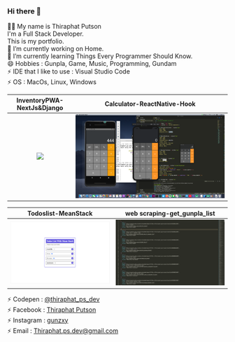 ### Hi there 👋

👨‍💻 My name is Thiraphat Putson<br>
I'm a Full Stack Developer.<br>
This is my portfolio.<br>
🔭 I’m currently working on Home.<br>
🌱 I’m currently learning Things Every Programmer Should Know.<br>
😄 Hobbies : Gunpla, Game, Music, Programming, Gundam<br>
⚡ IDE that I like to use : Visual Studio Code<br>
⚡ OS : MacOs, Linux, Windows<br>

 InventoryPWA-NextJs&Django             |  Calculator-ReactNative-Hook
:-------------------------:|:-------------------------:
<image style='width:50%' src='https://github.com/thiraphat-ps-dev/InventoryManagementSystem/blob/master/img/login-desktop.png?raw=true' />  |  ![](https://github.com/thiraphat-ps-dev/calculator/blob/master/calculator/pv2.png?raw=true)


Todoslist-MeanStack            |  web scraping-get_gunpla_list
:-------------------------:|:-------------------------:
![](https://github.com/thiraphat-ps-dev/todos-list-with-mean-stack/blob/master/todo-with-mean-stack.png?raw=true)  |  ![](https://github.com/thiraphat-ps-dev/get_gunpla_list/blob/master/data.png?raw=true)
 

⚡ Codepen : [@thiraphat_ps_dev](https://codepen.io/thiraphat_ps_dev)<br>
⚡ Facebook : [Thiraphat Putson](https://www.facebook.com/thiraphatputson)<br>
⚡ Instagram : [gunzxy](https://www.instagram.com/gunzxy/)<br>
⚡ Email : Thiraphat.ps.dev@gmail.com<br>

<!--
**thiraphat-ps-dev/thiraphat-ps-dev** is a ✨ _special_ ✨ repository because its `README.md` (this file) appears on your GitHub profile.

Here are some ideas to get you started:

- 🔭 I’m currently working on ...
- 🌱 I’m currently learning ...
- 👯 I’m looking to collaborate on ...
- 🤔 I’m looking for help with ...
- 💬 Ask me about ...
- 📫 How to reach me: ...
- 😄 Pronouns: ...
- ⚡ Fun fact: ...
-->
